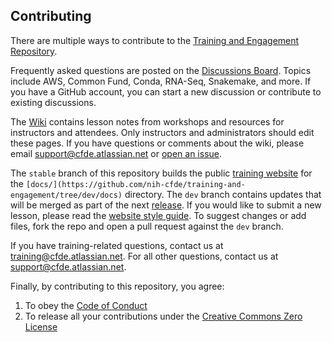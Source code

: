 ## Contributing

There are multiple ways to contribute to the [Training and Engagement Repository](training-and-engagement).

Frequently asked questions are posted on the [Discussions Board](https://github.com/nih-cfde/training-and-engagement/discussions). Topics include AWS, Common Fund, Conda, RNA-Seq, Snakemake, and more. If you have a GitHub account, you can start a new discussion or contribute to existing discussions.

The [Wiki](https://github.com/nih-cfde/training-and-engagement/wiki) contains lesson notes from workshops and resources for instructors and attendees. Only instructors and administrators should edit these pages. If you have questions or comments about the wiki, please email [support@cfde.atlassian.net](mailto:support@cfde.atlassian.net) or [open an issue](https://github.com/nih-cfde/training-and-engagement/issues/new).

The `stable` branch of this repository builds the public [training website](https://training.nih-cfde.org) for the `[docs/](https://github.com/nih-cfde/training-and-engagement/tree/dev/docs)` directory. The `dev` branch contains updates that will be merged as part of the next [release](https://github.com/nih-cfde/training-and-engagement/releases). If you would like to submit a new lesson, please read the [website style guide](https://github.com/nih-cfde/training-and-engagement/blob/dev/docs/Website-Style-Guide/0index.md). To suggest changes or add files, fork the repo and open a pull request against the `dev` branch.

If you have training-related questions, contact us at [training@cfde.atlassian.net](mailto:training@cfde.atlassian.net). For all other questions, contact us at [support@cfde.atlassian.net](mailto:support@cfde.atlassian.net).

Finally, by contributing to this repository, you agree:

1.  To obey the [Code of Conduct](CODEOFCONDUCT.md)
2.  To release all your contributions under the [Creative Commons Zero License](LICENSE.md/) 
